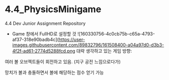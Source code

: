 # 4.4_PhysicsMinigame
 4.4 Dev Junior Assignment Repository

 
* Game 창에서 FullHD로 설정할 것
![160330756-4c0cb75b-c65a-4793-af37-318e90badb4c](https://user-images.githubusercontent.com/89832796/161508400-a04a97d0-d3b3-4f2f-ad61-2774d5288fcd.png
대략 생각하고 있는 게임 방향:

여러 볼 오브젝트들이 회전하고 있음.  (지구 공전 느낌으로다가) 

망치가 볼과 충돌하면서 볼에 해당하는 점수 얻기 가능 
